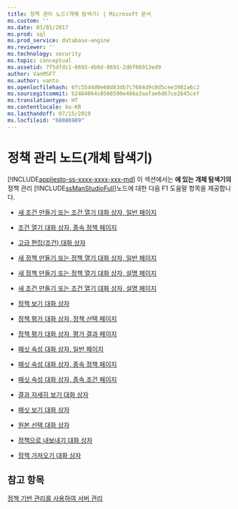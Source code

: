 ```yaml
---
title: 정책 관리 노드(개체 탐색기) | Microsoft 문서
ms.custom: ''
ms.date: 03/01/2017
ms.prod: sql
ms.prod_service: database-engine
ms.reviewer: ''
ms.technology: security
ms.topic: conceptual
ms.assetid: 7f5dfdc1-6693-4b0d-8691-2d6f06913ed9
author: VanMSFT
ms.author: vanto
ms.openlocfilehash: 6fc55d4d0e68d83db7c7684d9c0d5cee3982a6c2
ms.sourcegitcommit: b2464064c0566590e486a3aafae6d67ce2645cef
ms.translationtype: HT
ms.contentlocale: ko-KR
ms.lasthandoff: 07/15/2019
ms.locfileid: "68086909"
---
```

# <a name="policy-management-node-object-explorer"></a>정책 관리 노드(개체 탐색기)
[!INCLUDE[appliesto-ss-xxxx-xxxx-xxx-md](../../includes/appliesto-ss-xxxx-xxxx-xxx-md.md)]
  이 섹션에서는 **에 있는 개체 탐색기의** 정책 관리 [!INCLUDE[ssManStudioFull](../../includes/ssmanstudiofull-md.md)]노드에 대한 다음 F1 도움말 항목을 제공합니다.  
  
-   [새 조건 만들기 또는 조건 열기 대화 상자, 일반 페이지](../../relational-databases/policy-based-management/create-new-condition-or-open-condition-dialog-box-general-page.md)  
  
-   [조건 열기 대화 상자, 종속 정책 페이지](../../relational-databases/policy-based-management/open-condition-dialog-box-dependent-policies-page.md)  
  
-   [고급 편집&#40;조건&#41; 대화 상자](../../relational-databases/policy-based-management/advanced-edit-condition-dialog-box.md)  
  
-   [새 정책 만들기 또는 정책 열기 대화 상자, 일반 페이지](../../relational-databases/policy-based-management/create-new-policy-or-open-policy-dialog-box-general-page.md)  
  
-   [새 정책 만들기 또는 정책 열기 대화 상자, 설명 페이지](../../relational-databases/policy-based-management/create-new-policy-or-open-policy-dialog-box-description-page.md)  
  
-   [새 조건 만들기 또는 조건 열기 대화 상자, 설명 페이지](../../relational-databases/policy-based-management/create-new-condition-or-open-condition-dialog-box-description-page.md)  
  
-   [정책 보기 대화 상자](../../relational-databases/policy-based-management/view-policies-dialog-box.md)  
  
-   [정책 평가 대화 상자, 정책 선택 페이지](../../relational-databases/policy-based-management/evaluate-policies-dialog-box-policy-selection-page.md)  
  
-   [정책 평가 대화 상자, 평가 결과 페이지](../../relational-databases/policy-based-management/evaluate-policies-dialog-box-evaluation-results-page.md)  
  
-   [패싯 속성 대화 상자, 일반 페이지](../../relational-databases/policy-based-management/facet-properties-dialog-box-general-page.md)  
  
-   [패싯 속성 대화 상자, 종속 정책 페이지](../../relational-databases/policy-based-management/facet-properties-dialog-box-dependent-policies-page.md)  
  
-   [패싯 속성 대화 상자, 종속 조건 페이지](../../relational-databases/policy-based-management/facet-properties-dialog-box-dependent-conditions-page.md)  
  
-   [결과 자세히 보기 대화 상자](../../relational-databases/policy-based-management/results-detailed-view-dialog-box.md)  
  
-   [패싯 보기 대화 상자](../../relational-databases/policy-based-management/view-facets-dialog-box.md)  
  
-   [원본 선택 대화 상자](../../relational-databases/policy-based-management/select-source-dialog-box.md)  
  
-   [정책으로 내보내기 대화 상자](../../relational-databases/policy-based-management/export-as-policy-dialog-box.md)  
  
-   [정책 가져오기 대화 상자](../../relational-databases/policy-based-management/import-policies-dialog-box.md)  
  
## <a name="see-also"></a>참고 항목  
 [정책 기반 관리를 사용하여 서버 관리](../../relational-databases/policy-based-management/administer-servers-by-using-policy-based-management.md)  
  
  
